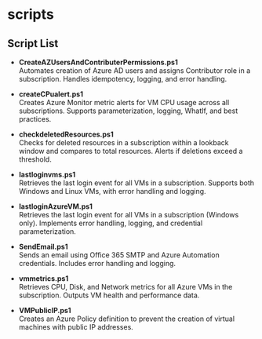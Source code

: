 # scripts

## Script List

- **CreateAZUsersAndContributerPermissions.ps1**  
  Automates creation of Azure AD users and assigns Contributor role in a subscription. Handles idempotency, logging, and error handling.

- **createCPualert.ps1**  
  Creates Azure Monitor metric alerts for VM CPU usage across all subscriptions. Supports parameterization, logging, WhatIf, and best practices.

- **checkdeletedResources.ps1**  
  Checks for deleted resources in a subscription within a lookback window and compares to total resources. Alerts if deletions exceed a threshold.

- **lastloginvms.ps1**  
  Retrieves the last login event for all VMs in a subscription. Supports both Windows and Linux VMs, with error handling and logging.

- **lastloginAzureVM.ps1**  
  Retrieves the last login event for all VMs in a subscription (Windows only). Implements error handling, logging, and credential parameterization.

- **SendEmail.ps1**  
  Sends an email using Office 365 SMTP and Azure Automation credentials. Includes error handling and logging.

- **vmmetrics.ps1**  
  Retrieves CPU, Disk, and Network metrics for all Azure VMs in the subscription. Outputs VM health and performance data.

- **VMPublicIP.ps1**  
  Creates an Azure Policy definition to prevent the creation of virtual machines with public IP addresses.

